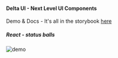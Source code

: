 #### Delta UI - Next Level UI Components
Demo & Docs - It's all in the storybook [here](https://ofersarid.github.io/delta-ui)
 
 ##### React - status balls
![demo](https://raw.githubusercontent.com/ofersarid/delta-ui/master/status-balls/demo.gif "Demo")
